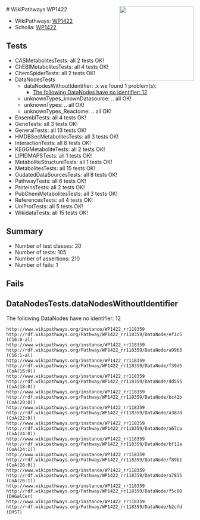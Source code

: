 <img style="float: right; width: 200px" src="https://upload.wikimedia.org/wikipedia/commons/thumb/8/83/Wplogo_with_text_500.png/640px-Wplogo_with_text_500.png" />
# WikiPathways WP1422

* WikiPathways: [WP1422](https://new.wikipathways.org/pathways/WP1422)
* Scholia: [WP1422](https://scholia.toolforge.org/wikipathways/WP1422)
## Tests
* CASMetabolitesTests: all 2 tests OK!
* ChEBIMetabolitesTests: all 4 tests OK!
* ChemSpiderTests: all 2 tests OK!
* DataNodesTests
    * dataNodesWithoutIdentifier: .x we found 1 problem(s):
        * [The following DataNodes have no identifier: 12](#8792c492)
    * unknownTypes_knownDatasource: .. all OK!
    * unknownTypes: .. all OK!
    * unknownTypes_Reactome: .. all OK!
* EnsemblTests: all 4 tests OK!
* GeneTests: all 3 tests OK!
* GeneralTests: all 13 tests OK!
* HMDBSecMetabolitesTests: all 3 tests OK!
* InteractionTests: all 8 tests OK!
* KEGGMetaboliteTests: all 2 tests OK!
* LIPIDMAPSTests: all 1 tests OK!
* MetaboliteStructureTests: all 1 tests OK!
* MetabolitesTests: all 15 tests OK!
* OudatedDataSourcesTests: all 8 tests OK!
* PathwayTests: all 6 tests OK!
* ProteinsTests: all 2 tests OK!
* PubChemMetabolitesTests: all 3 tests OK!
* ReferencesTests: all 4 tests OK!
* UniProtTests: all 5 tests OK!
* WikidataTests: all 15 tests OK!


## Summary

* Number of test classes: 20
* Number of tests: 105
* Number of assertions: 210
* Number of fails: 1

## Fails

<a name="8792c492" />

## DataNodesTests.dataNodesWithoutIdentifier

The following DataNodes have no identifier: 12
```
http://www.wikipathways.org/instance/WP1422_rr118359 http://rdf.wikipathways.org/Pathway/WP1422_rr118359/DataNode/ef1c5 (C16:0-al)
http://www.wikipathways.org/instance/WP1422_rr118359 http://rdf.wikipathways.org/Pathway/WP1422_rr118359/DataNode/a99b3 (C16:1-al)
http://www.wikipathways.org/instance/WP1422_rr118359 http://rdf.wikipathways.org/Pathway/WP1422_rr118359/DataNode/f39d5 (CoA(16:0))
http://www.wikipathways.org/instance/WP1422_rr118359 http://rdf.wikipathways.org/Pathway/WP1422_rr118359/DataNode/dd555 (CoA(18:0))
http://www.wikipathways.org/instance/WP1422_rr118359 http://rdf.wikipathways.org/Pathway/WP1422_rr118359/DataNode/bc41b (CoA(20:0))
http://www.wikipathways.org/instance/WP1422_rr118359 http://rdf.wikipathways.org/Pathway/WP1422_rr118359/DataNode/a387d (CoA(22:0))
http://www.wikipathways.org/instance/WP1422_rr118359 http://rdf.wikipathways.org/Pathway/WP1422_rr118359/DataNode/a67ca (CoA(24:0))
http://www.wikipathways.org/instance/WP1422_rr118359 http://rdf.wikipathways.org/Pathway/WP1422_rr118359/DataNode/bf12a (CoA(24:1))
http://www.wikipathways.org/instance/WP1422_rr118359 http://rdf.wikipathways.org/Pathway/WP1422_rr118359/DataNode/f89b1 (CoA(26:0))
http://www.wikipathways.org/instance/WP1422_rr118359 http://rdf.wikipathways.org/Pathway/WP1422_rr118359/DataNode/a7815 (CoA(26:1))
http://www.wikipathways.org/instance/WP1422_rr118359 http://rdf.wikipathways.org/Pathway/WP1422_rr118359/DataNode/f5c80 (DHGalCer)
http://www.wikipathways.org/instance/WP1422_rr118359 http://rdf.wikipathways.org/Pathway/WP1422_rr118359/DataNode/b2cfd (DHST)
```

